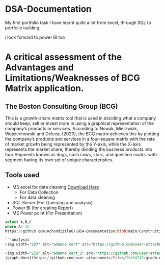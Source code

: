 # DSA-Documentation

My first portfolio task
i have learnt quite a lot from excel, through SQL to portfolio building. 

i look forward to power BI too


# A critical assessment of the Advantages and Limitations/Weaknesses of BCG Matrix application. 

## The Boston Consulting Group (BCG) 

This is a growth-share matrix tool that is used in deciding what a company should keep, sell or invest more in using a graphical representation of the company’s products or services. According to Nowak, Mierzwiak, Wojciechowski and Delcea, (2020), the BCG matrix achieves this by plotting the company’s products and services in a four-square matrix with the rate of market growth being represented by the Y-axis, while the X-axis represents the market share, thereby dividing the business products into four Segments known as dogs, cash cows, stars, and question marks. with segment having its own set of unique characteristics.


## Tools used
- MS excel for data cleaning [Download Here](https://www.microsoft.com)
  - For Data Collection
  - For data cleaning
- SQL Server (For Querying and analysis)
- Power BI (for creating Report)
- MS Power point (For Presentation)

```SQL
select A,B,C
where A> 15
https://github.com/Achondizzle07/DSA-Documentation/blob/main/Construction%20of%20100-bed%20capacity%20hospital.pod

```analysis
<img width="207" alt="adanna cert" src="https://github.com/user-attachments/assets/2846e323-6172-4cc9-9eb4-71eb5df3b553" />

<img width="215" alt="adanna cert_2" src="https://github.com/user-attachments/assets/5a0293f0-a4d1-4f74-85ee-df64c32f5d53" />
[graph.docx](https://github.com/user-attachments/files/20494747/graph.docx)
